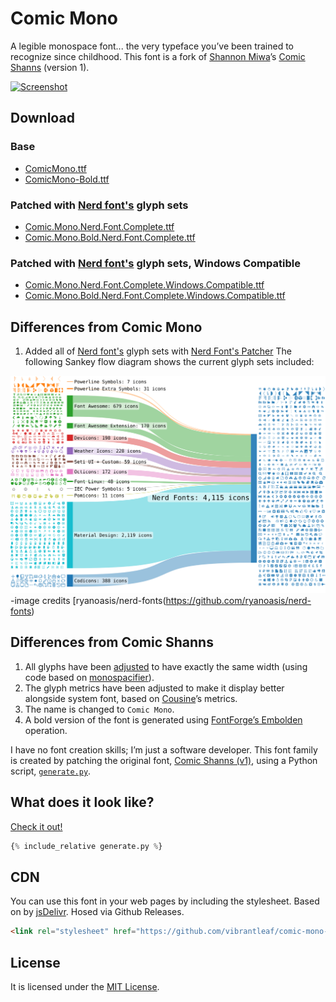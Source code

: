# Comic Mono
A legible monospace font... the very typeface you’ve been trained to recognize since childhood. This font is a fork of [Shannon Miwa](https://github.com/shannpersand)’s [Comic Shanns](https://github.com/shannpersand/comic-shanns) (version 1).

<p class="website-hidden">
  <a href="https://dtinth.github.io/comic-mono-font/">
    <img src="https://repository-images.githubusercontent.com/164606802/cd83d680-894c-11e9-83f7-c353c70df1cb" alt="Screenshot">
  </a>
</p>

## Download
### Base
- [ComicMono.ttf](https://dtinth.github.io/comic-mono-font/ComicMono.ttf)
- [ComicMono-Bold.ttf](https://dtinth.github.io/comic-mono-font/ComicMono-Bold.ttf)

### Patched with [Nerd font's](https://github.com/dtinth/comic-mono-font) glyph sets
- [Comic.Mono.Nerd.Font.Complete.ttf](https://github.com/vibrantleaf/comic-mono-font-NF/releases/download/2022-12-3/Comic.Mono.Nerd.Font.Complete.ttf)
- [Comic.Mono.Bold.Nerd.Font.Complete.ttf](https://github.com/vibrantleaf/comic-mono-font-NF/releases/download/2022-12-3/Comic.Mono.Bold.Nerd.Font.Complete.ttf)

### Patched with [Nerd font's](https://github.com/dtinth/comic-mono-font) glyph sets, Windows Compatible 
- [Comic.Mono.Nerd.Font.Complete.Windows.Compatible.ttf](https://github.com/vibrantleaf/comic-mono-font-NF/releases/download/2022-12-3/Comic.Mono.Nerd.Font.Complete.Windows.Compatible.ttf)
- [Comic.Mono.Bold.Nerd.Font.Complete.Windows.Compatible.ttf](https://github.com/vibrantleaf/comic-mono-font-NF/releases/download/2022-12-3/Comic.Mono.Bold.Nerd.Font.Complete.Windows.Compatible.ttf)

## Differences from Comic Mono
1. Added all of [Nerd font's](https://github.com/dtinth/comic-mono-font) glyph sets with [Nerd Font's Patcher](https://github.com/NerdFonts/patcher)
The following Sankey flow diagram shows the current glyph sets included:

![Sankey flow diagram showing the current glyph sets included](https://raw.githubusercontent.com/ryanoasis/nerd-fonts/master/images/sankey-glyphs-combined-diagram.svg) -image credits [ryanoasis/nerd-fonts(https://github.com/ryanoasis/nerd-fonts)

## Differences from Comic Shanns
1. All glyphs have been [adjusted](https://www.reddit.com/r/programming/comments/kj0prs/comic_mono_font/ghc7krt/?utm_source=reddit&utm_medium=web2x&context=3) to have exactly the same width (using code based on [monospacifier](https://github.com/cpitclaudel/monospacifier)).
2. The glyph metrics have been adjusted to make it display better alongside system font, based on [Cousine](https://fonts.google.com/specimen/Cousine)’s metrics.
3. The name is changed to `Comic Mono`.
4. A bold version of the font is generated using [FontForge’s Embolden](https://fontforge.github.io/Styles.html#Embolden) operation.

I have no font creation skills; I’m just a software developer. This font family is created by patching the original font, [Comic Shanns (v1)](https://github.com/shannpersand/comic-shanns), using a Python script, [`generate.py`](generate.py).

## What does it look like?
<p class="website-hidden">
  <a href="https://dtinth.github.io/comic-mono-font/#what-does-it-look-like">
    Check it out!
  </a>
</p>

```python
{% include_relative generate.py %}
```

## CDN
You can use this font in your web pages by including the stylesheet. Based on by [jsDelivr](https://www.jsdelivr.com/package/npm/comic-mono). Hosed via Github Releases. 
```html
<link rel="stylesheet" href="https://github.com/vibrantleaf/comic-mono-font-NF/releases/download/2022-12-3/comic-mono-font-NF.css">
```

## License
It is licensed under the [MIT License](LICENSE).
